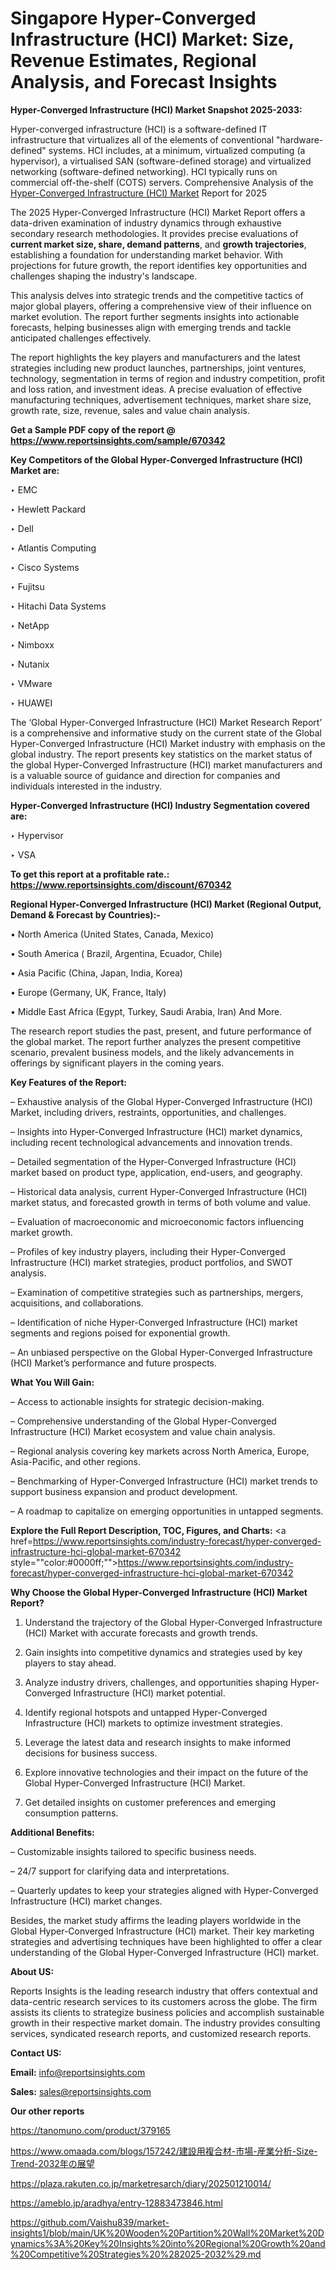 # Singapore Hyper-Converged Infrastructure (HCI) Market: Size, Revenue Estimates, Regional Analysis, and Forecast Insights

<strong>Hyper-Converged Infrastructure (HCI) Market Snapshot 2025-2033:</strong>

Hyper-converged infrastructure (HCI) is a software-defined IT infrastructure that virtualizes all of the elements of conventional &#34;hardware-defined&#34; systems. HCI includes, at a minimum, virtualized computing (a hypervisor), a virtualised SAN (software-defined storage) and virtualized networking (software-defined networking). HCI typically runs on commercial off-the-shelf (COTS) servers. Comprehensive Analysis of the <a href=https://www.reportsinsights.com/sample/670342>Hyper-Converged Infrastructure (HCI) Market</a> Report for 2025

The 2025 Hyper-Converged Infrastructure (HCI) Market Report offers a data-driven examination of industry dynamics through exhaustive secondary research methodologies. It provides precise evaluations of <strong>current market size, share, demand patterns</strong>, and <strong>growth trajectories</strong>, establishing a foundation for understanding market behavior. With projections for future growth, the report identifies key opportunities and challenges shaping the industry's landscape.

This analysis delves into strategic trends and the competitive tactics of major global players, offering a comprehensive view of their influence on market evolution. The report further segments insights into actionable forecasts, helping businesses align with emerging trends and tackle anticipated challenges effectively.

The report highlights the key players and manufacturers and the latest strategies including new product launches, partnerships, joint ventures, technology, segmentation in terms of region and industry competition, profit and loss ration, and investment ideas. A precise evaluation of effective manufacturing techniques, advertisement techniques, market share size, growth rate, size, revenue, sales and value chain analysis.

<strong>Get a Sample PDF copy of the report @ <a href=https://www.reportsinsights.com/sample/670342 style=color:#0000ff;>https://www.reportsinsights.com/sample/670342</a></strong>

<strong>Key Competitors of the Global Hyper-Converged Infrastructure (HCI) Market are:</strong>

‣ EMC

‣ Hewlett Packard

‣ Dell

‣ Atlantis Computing

‣ Cisco Systems

‣ Fujitsu

‣ Hitachi Data Systems

‣ NetApp

‣ Nimboxx

‣ Nutanix

‣ VMware

‣ HUAWEI

The ‘Global Hyper-Converged Infrastructure (HCI) Market Research Report’ is a comprehensive and informative study on the current state of the Global Hyper-Converged Infrastructure (HCI) Market industry with emphasis on the global industry. The report presents key statistics on the market status of the global Hyper-Converged Infrastructure (HCI) market manufacturers and is a valuable source of guidance and direction for companies and individuals interested in the industry.

<strong>Hyper-Converged Infrastructure (HCI) Industry Segmentation covered are:</strong>

‣ Hypervisor

‣ VSA

<strong>To get this report at a profitable rate.: <a href=https://www.reportsinsights.com/discount/670342 style=color:#0000ff;>https://www.reportsinsights.com/discount/670342</a></strong>

<strong>Regional Hyper-Converged Infrastructure (HCI) Market (Regional Output, Demand &amp; Forecast by Countries):-</strong>

• North America (United States, Canada, Mexico)

• South America ( Brazil, Argentina, Ecuador, Chile)

• Asia Pacific (China, Japan, India, Korea)

• Europe (Germany, UK, France, Italy)

• Middle East Africa (Egypt, Turkey, Saudi Arabia, Iran) And More.

The research report studies the past, present, and future performance of the global market. The report further analyzes the present competitive scenario, prevalent business models, and the likely advancements in offerings by significant players in the coming years.

<strong>Key Features of the Report:</strong>

– Exhaustive analysis of the Global Hyper-Converged Infrastructure (HCI) Market, including drivers, restraints, opportunities, and challenges.

– Insights into Hyper-Converged Infrastructure (HCI) market dynamics, including recent technological advancements and innovation trends.

– Detailed segmentation of the Hyper-Converged Infrastructure (HCI) market based on product type, application, end-users, and geography.

– Historical data analysis, current Hyper-Converged Infrastructure (HCI) market status, and forecasted growth in terms of both volume and value.

– Evaluation of macroeconomic and microeconomic factors influencing market growth.

– Profiles of key industry players, including their Hyper-Converged Infrastructure (HCI) market strategies, product portfolios, and SWOT analysis.

– Examination of competitive strategies such as partnerships, mergers, acquisitions, and collaborations.

– Identification of niche Hyper-Converged Infrastructure (HCI) market segments and regions poised for exponential growth.

– An unbiased perspective on the Global Hyper-Converged Infrastructure (HCI) Market’s performance and future prospects.

<strong>What You Will Gain:</strong>

– Access to actionable insights for strategic decision-making.

– Comprehensive understanding of the Global Hyper-Converged Infrastructure (HCI) Market ecosystem and value chain analysis.

– Regional analysis covering key markets across North America, Europe, Asia-Pacific, and other regions.

– Benchmarking of Hyper-Converged Infrastructure (HCI) market trends to support business expansion and product development.

– A roadmap to capitalize on emerging opportunities in untapped segments.

<strong>Explore the Full Report Description, TOC, Figures, and Charts:</strong>
<a href=https://www.reportsinsights.com/industry-forecast/hyper-converged-infrastructure-hci-global-market-670342 style=""color:#0000ff;"">https://www.reportsinsights.com/industry-forecast/hyper-converged-infrastructure-hci-global-market-670342</a>

<strong>Why Choose the Global Hyper-Converged Infrastructure (HCI) Market Report?</strong>

1. Understand the trajectory of the Global Hyper-Converged Infrastructure (HCI) Market with accurate forecasts and growth trends.

2. Gain insights into competitive dynamics and strategies used by key players to stay ahead.

3. Analyze industry drivers, challenges, and opportunities shaping Hyper-Converged Infrastructure (HCI) market potential.

4. Identify regional hotspots and untapped Hyper-Converged Infrastructure (HCI) markets to optimize investment strategies.

5. Leverage the latest data and research insights to make informed decisions for business success.

6. Explore innovative technologies and their impact on the future of the Global Hyper-Converged Infrastructure (HCI) Market.

7. Get detailed insights on customer preferences and emerging consumption patterns.

<strong>Additional Benefits:</strong>

– Customizable insights tailored to specific business needs.

– 24/7 support for clarifying data and interpretations.

– Quarterly updates to keep your strategies aligned with Hyper-Converged Infrastructure (HCI) market changes.

Besides, the market study affirms the leading players worldwide in the Global Hyper-Converged Infrastructure (HCI) market. Their key marketing strategies and advertising techniques have been highlighted to offer a clear understanding of the Global Hyper-Converged Infrastructure (HCI) market.

<strong><strong>About US</strong>:</strong>

Reports Insights is the leading research industry that offers contextual and data-centric research services to its customers across the globe. The firm assists its clients to strategize business policies and accomplish sustainable growth in their respective market domain. The industry provides consulting services, syndicated research reports, and customized research reports.

<strong>Contact US:</strong>

<p class=><b>Email:</b> <a href=mailto:info@reportsinsights.com>info@reportsinsights.com</a></p>
<p class=><b>Sales:</b> <a href=mailto:sales@reportsinsights.com>sales@reportsinsights.com</a></p>

<strong>Our other reports</strong>

<a href=https://tanomuno.com/product/379165>https://tanomuno.com/product/379165</a>

<a href=https://www.omaada.com/blogs/157242/建設用複合材-市場-産業分析-Size-Trend-2032年の展望>https://www.omaada.com/blogs/157242/建設用複合材-市場-産業分析-Size-Trend-2032年の展望</a>

<a href=https://plaza.rakuten.co.jp/marketresarch/diary/202501210014/>https://plaza.rakuten.co.jp/marketresarch/diary/202501210014/</a>

<a href=https://ameblo.jp/aradhya/entry-12883473846.html>https://ameblo.jp/aradhya/entry-12883473846.html</a>

<a href=https://github.com/Vaishu839/market-insights1/blob/main/UK%20Wooden%20Partition%20Wall%20Market%20Dynamics%3A%20Key%20Insights%20into%20Regional%20Growth%20and%20Competitive%20Strategies%20%282025-2032%29.md>https://github.com/Vaishu839/market-insights1/blob/main/UK%20Wooden%20Partition%20Wall%20Market%20Dynamics%3A%20Key%20Insights%20into%20Regional%20Growth%20and%20Competitive%20Strategies%20%282025-2032%29.md</a>
